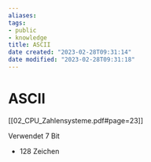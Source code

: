 ```yaml
---
aliases: 
tags: 
- public
- knowledge
title: ASCII
date created: "2023-02-28T09:31:14"
date modified: "2023-02-28T09:31:18"
---
```


# ASCII

[[02_CPU_Zahlensysteme.pdf#page=23]]

Verwendet 7 Bit
- 128 Zeichen